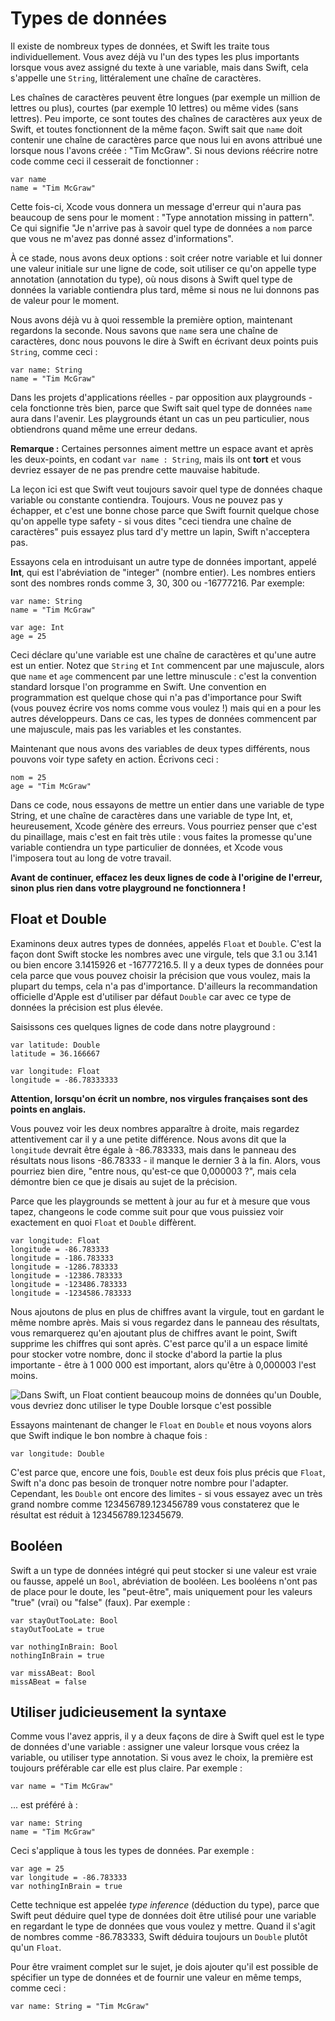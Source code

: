 #  Types de données

Il existe de nombreux types de données, et Swift les traite tous individuellement. Vous avez déjà vu l'un des types les plus importants lorsque vous avez assigné du texte à une variable, mais dans Swift, cela s'appelle une `String`, littéralement une chaîne de caractères.

Les chaînes de caractères peuvent être longues (par exemple un million de lettres ou plus), courtes (par exemple 10 lettres) ou même vides (sans lettres). Peu importe, ce sont toutes des chaînes de caractères aux yeux de Swift, et toutes fonctionnent de la même façon. Swift sait que `name` doit contenir une chaîne de caractères parce que nous lui en avons attribué une lorsque nous l'avons créée : "Tim McGraw". Si nous devions réécrire notre code comme ceci il cesserait de fonctionner :

    var name
    name = "Tim McGraw"

Cette fois-ci, Xcode vous donnera un message d'erreur qui n'aura pas beaucoup de sens pour le moment : "Type annotation missing in pattern". Ce qui signifie "Je n'arrive pas à savoir quel type de données a `nom` parce que vous ne m'avez pas donné assez d'informations".

À ce stade, nous avons deux options : soit créer notre variable et lui donner une valeur initiale sur une ligne de code, soit utiliser ce qu'on appelle type annotation (annotation du type), où nous disons à Swift quel type de données la variable contiendra plus tard, même si nous ne lui donnons pas de valeur pour le moment.

Nous avons déjà vu à quoi ressemble la première option, maintenant regardons la seconde. Nous savons que `name` sera une chaîne de caractères, donc nous pouvons le dire à Swift en écrivant deux points puis `String`, comme ceci :

    var name: String
    name = "Tim McGraw"

Dans les projets d'applications réelles - par opposition aux playgrounds - cela fonctionne très bien, parce que Swift sait quel type de données `name` aura dans l'avenir. Les playgrounds étant un cas un peu particulier, nous obtiendrons quand même une erreur dedans.

**Remarque :** Certaines personnes aiment mettre un espace avant et après les deux-points, en codant `var name : String`, mais ils ont **tort** et vous devriez essayer de ne pas prendre cette mauvaise habitude.

La leçon ici est que Swift veut toujours savoir quel type de données chaque variable ou constante contiendra. Toujours. Vous ne pouvez pas y échapper, et c'est une bonne chose parce que Swift fournit quelque chose qu'on appelle type safety - si vous dites "ceci tiendra une chaîne de caractères" puis essayez plus tard d'y mettre un lapin, Swift n'acceptera pas.

Essayons cela en introduisant un autre type de données important, appelé **Int**, qui est l'abréviation de "integer" (nombre entier). Les nombres entiers sont des nombres ronds comme 3, 30, 300 ou -16777216. Par exemple:

    var name: String
    name = "Tim McGraw"

    var age: Int
    age = 25

Ceci déclare qu'une variable est une chaîne de caractères et qu'une autre est un entier. Notez que `String` et `Int` commencent par une majuscule, alors que `name` et `age` commencent par une lettre minuscule : c'est la convention standard lorsque l'on programme en Swift. Une convention en programmation est quelque chose qui n'a pas d'importance pour Swift (vous pouvez écrire vos noms comme vous voulez !) mais qui en a pour les autres développeurs. Dans ce cas, les types de données commencent par une majuscule, mais pas les variables et les constantes.

Maintenant que nous avons des variables de deux types différents, nous pouvons voir type safety en action. Écrivons ceci :

    nom = 25
    age = "Tim McGraw"

Dans ce code, nous essayons de mettre un entier dans une variable de type String, et une chaîne de caractères dans une variable de type Int, et, heureusement, Xcode génère des erreurs. Vous pourriez penser que c'est du pinaillage, mais c'est en fait très utile : vous faites la promesse qu'une variable contiendra un type particulier de données, et Xcode vous l'imposera tout au long de votre travail.

**Avant de continuer, effacez les deux lignes de code à l'origine de l'erreur, sinon plus rien dans votre playground ne fonctionnera !**


## Float et Double

Examinons deux autres types de données, appelés `Float` et `Double`. C'est la façon dont Swift stocke les nombres avec une virgule, tels que 3.1 ou 3.141 ou bien encore 3.1415926 et -16777216.5. Il y a deux types de données pour cela parce que vous pouvez choisir la précision que vous voulez, mais la plupart du temps, cela n'a pas d'importance. D'ailleurs la recommandation officielle d'Apple est d'utiliser par défaut `Double` car avec ce type de données la précision est plus élevée.

Saisissons ces quelques lignes de code dans notre playground :

    var latitude: Double
    latitude = 36.166667

    var longitude: Float
    longitude = -86.78333333

**Attention, lorsqu'on écrit un nombre, nos virgules françaises sont des points en anglais.**

Vous pouvez voir les deux nombres apparaître à droite, mais regardez attentivement car il y a une petite différence. Nous avons dit que la `longitude` devrait être égale à -86.783333, mais dans le panneau des résultats nous lisons -86.78333 - il manque le dernier 3 à la fin. Alors, vous pourriez bien dire, "entre nous, qu'est-ce que 0,000003 ?", mais cela démontre bien ce que je disais au sujet de la précision.

Parce que les playgrounds se mettent à jour au fur et à mesure que vous tapez, changeons le code comme suit pour que vous puissiez voir exactement en quoi `Float` et `Double` diffèrent.

    var longitude: Float
    longitude = -86.783333
    longitude = -186.783333
    longitude = -1286.783333
    longitude = -12386.783333
    longitude = -123486.783333
    longitude = -1234586.783333

Nous ajoutons de plus en plus de chiffres avant la virgule, tout en gardant le même nombre après. Mais si vous regardez dans le panneau des résultats, vous remarquerez qu'en ajoutant plus de chiffres avant le point, Swift supprime les chiffres qui sont après. C'est parce qu'il a un espace limité pour stocker votre nombre, donc il stocke d'abord la partie la plus importante - être à 1 000 000 est important, alors qu'être à 0,000003 l'est moins.

![Dans Swift, un Float contient beaucoup moins de données qu'un Double, vous devriez donc utiliser le type Double lorsque c'est possible](0-4.png)

Essayons maintenant de changer le `Float` en `Double` et nous voyons alors que Swift indique le bon nombre à chaque fois :

    var longitude: Double

C'est parce que, encore une fois, `Double` est deux fois plus précis que `Float`, Swift n'a donc pas besoin de tronquer notre nombre pour l'adapter. Cependant, les `Double` ont encore des limites - si vous essayez avec un très grand nombre comme 123456789.123456789 vous constaterez que le résultat est réduit à 123456789.12345679.


## Booléen

Swift a un type de données intégré qui peut stocker si une valeur est vraie ou fausse, appelé un `Bool`, abréviation de booléen. Les booléens n'ont pas de place pour le doute, les "peut-être", mais uniquement pour les valeurs "true" (vrai) ou "false" (faux). Par exemple :

    var stayOutTooLate: Bool
    stayOutTooLate = true

    var nothingInBrain: Bool
    nothingInBrain = true

    var missABeat: Bool
    missABeat = false


## Utiliser judicieusement la syntaxe

Comme vous l'avez appris, il y a deux façons de dire à Swift quel est le type de données d'une variable : assigner une valeur lorsque vous créez la variable, ou utiliser type annotation. Si vous avez le choix, la première est toujours préférable car elle est plus claire. Par exemple :

    var name = "Tim McGraw"

... est préféré à :

    var name: String
    name = "Tim McGraw"

Ceci s'applique à tous les types de données. Par exemple :

    var age = 25
    var longitude = -86.783333
    var nothingInBrain = true

Cette technique est appelée *type inference* (déduction du type), parce que Swift peut déduire quel type de données doit être utilisé pour une variable en regardant le type de données que vous voulez y mettre. Quand il s'agit de nombres comme -86.783333, Swift déduira toujours un `Double` plutôt qu'un `Float`.

Pour être vraiment complet sur le sujet, je dois ajouter qu'il est possible de spécifier un type de données et de fournir une valeur en même temps, comme ceci :

    var name: String = "Tim McGraw"
